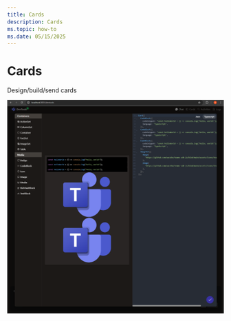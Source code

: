 ```yaml
---
title: Cards
description: Cards
ms.topic: how-to
ms.date: 05/15/2025
---
```


# Cards


Design/build/send cards

![Card Designer Typescript](../assets/images/card_designer_typescript_editor.png?rawtrue)